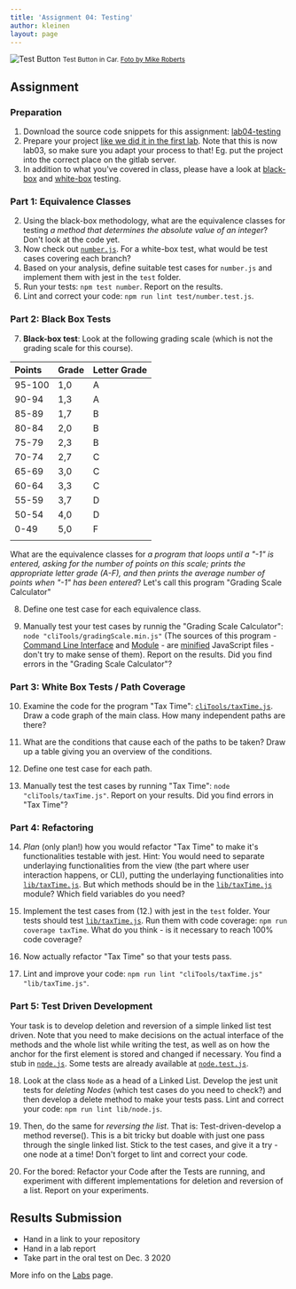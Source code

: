 ```yaml
---
title: 'Assignment 04: Testing'
author: kleinen
layout: page
---
```

![Test Button](../images/test-button.jpg)
<small class = "float-right">Test Button in Car. [Foto by Mike Roberts](https://www.flickr.com/photos/cosmic_spanner/3766667411)</small>

## Assignment

### Preparation
1. Download the source code snippets for this assignment: [lab04-testing](https://gl-imi.f4.htw-berlin.de/info3-code-stubs-and-samples/lab04-testing)
2. Prepare your project [like we did it in the first lab](lab-01-startup.md#part-1-set-up-the-git-repository-and-project). Note that this is now lab03, so  make sure you adapt your process to that! Eg. put the project into the correct place on the gitlab server.
3. In addition to what you've covered in class, please have a look at [black-box][1] and [white-box][2] testing.

### Part 1: Equivalence Classes
2. Using the black-box methodology, what are the equivalence classes for testing *a method that determines the absolute value of an integer*? Don't look at the code yet.
3. Now check out [`number.js`](https://gl-imi.f4.htw-berlin.de/info3-code-stubs-and-samples/lab04-testing/blob/master/lib/number.js). For a white-box test, what would be test cases covering each branch?
4. Based on your analysis, define suitable test cases for `number.js` and implement them with jest in the `test` folder.
5. Run your tests: `npm test number`. Report on the results.
6. Lint and correct your code: `npm run lint test/number.test.js`.

### Part 2: Black Box Tests
7. **Black-box test**: Look at the following grading scale (which is not the grading scale for this course).

| Points | Grade | Letter Grade |
|:-------|:------|:-------------|
| 95-100 | 1,0   | A            |
| 90-94  | 1,3   | A            |
| 85-89  | 1,7   | B            |
| 80-84  | 2,0   | B            |
| 75-79  | 2,3   | B            |
| 70-74  | 2,7   | C            |
| 65-69  | 3,0   | C            |
| 60-64  | 3,3   | C            |
| 55-59  | 3,7   | D            |
| 50-54  | 4,0   | D            |
| 0-49   | 5,0   | F            |
|        |       |              |

What are the equivalence classes for *a program that loops until a "-1"  is entered, asking for the number of points on this scale; prints the appropriate letter grade (A-F), and then prints the average number of points when "-1" has been entered*? Let's call this program "Grading Scale Calculator"

8. Define one test case for each equivalence class.

9. Manually test your test cases by runnig the "Grading Scale Calculator": `node "cliTools/gradingScale.min.js"` (The sources of this program - [Command Line Interface](https://gl-imi.f4.htw-berlin.de/info3-code-stubs-and-samples/lab04-testing/blob/master/cliTools/gradingScale.min.js) and [Module](https://gl-imi.f4.htw-berlin.de/info3-code-stubs-and-samples/lab04-testing/blob/master/lib/gradingScale.min.js) - are [minified](https://www.npmjs.com/package/terser) JavaScript files - don't try to make sense of them). Report on the results. Did you find errors in the "Grading Scale Calculator"?

### Part 3: White Box Tests / Path Coverage
10. Examine the code for the program "Tax Time": [`cliTools/taxTime.js`](https://gl-imi.f4.htw-berlin.de/info3-code-stubs-and-samples/lab04-testing/blob/master/cliTools/taxTime.js). Draw a code graph of the main class. How many independent paths are there?

11. What are the conditions that cause each of the paths to be taken? Draw up a table giving you an overview of the conditions.

12. Define one test case for each path.

13. Manually test the test cases by running "Tax Time": `node "cliTools/taxTime.js"`. Report on your results. Did you find errors in "Tax Time"?

### Part 4: Refactoring
14. *Plan* (only plan!) how you would refactor "Tax Time" to make it's functionalities testable with jest. Hint: You would need to separate underlaying functionalities from the view (the part where user interaction happens, or CLI), putting the underlaying functionalities into [`lib/taxTime.js`](https://gl-imi.f4.htw-berlin.de/info3-code-stubs-and-samples/lab04-testing/blob/master/lib/taxTime.js). But which methods should be in the [`lib/taxTime.js`](https://gl-imi.f4.htw-berlin.de/info3-code-stubs-and-samples/lab04-testing/blob/master/lib/taxTime.js) module? Which field variables do you need?

15. Implement the test cases from (12.) with jest in the `test` folder. Your tests should test [`lib/taxTime.js`](https://gl-imi.f4.htw-berlin.de/info3-code-stubs-and-samples/lab04-testing/blob/master/lib/taxTime.js). Run them with code coverage: `npm run coverage taxTime`. What do you think - is it necessary to reach 100% code coverage?

16. Now actually refactor "Tax Time" so that your tests pass.

17. Lint and improve your code: `npm run lint "cliTools/taxTime.js" "lib/taxTime.js"`.

### Part 5: Test Driven Development
Your task is to develop deletion and reversion of a simple linked list test driven. Note that you need to make decisions on the actual interface of the methods and the whole list while writing the test, as well as on how the anchor for the first element is stored and changed if necessary. You find a stub in [`node.js`](https://gl-imi.f4.htw-berlin.de/info3-code-stubs-and-samples/lab04-testing/blob/master/lib/node.js). Some tests are already available at [`node.test.js`](https://gl-imi.f4.htw-berlin.de/info3-code-stubs-and-samples/lab04-testing/blob/master/test/node.test.js).

18. Look at the class `Node` as a head of a Linked List. Develop the jest unit tests for *deleting Nodes* (which test cases do you need to check?) and then develop a delete method to make your tests pass. Lint and correct your code: `npm run lint lib/node.js`.

19. Then, do the same for *reversing the list*. That is: Test-driven-develop a method reverse(). This is a bit tricky but doable with just one pass through the single linked list. Stick to the test cases, and give it a try - one node at a time! Don't forget to lint and correct your code.

20. For the bored: Refactor your Code after the Tests are running, and experiment with different implementations for deletion and reversion of a list. Report on your experiments.

## Results Submission
* Hand in a link to your repository
* Hand in a lab report
* Take part in the oral test on Dec. 3 2020

More info on the [Labs](index) page.

[1]: https://en.wikipedia.org/wiki/Black_box_testing
[2]: https://en.wikipedia.org/wiki/White_box_testing
